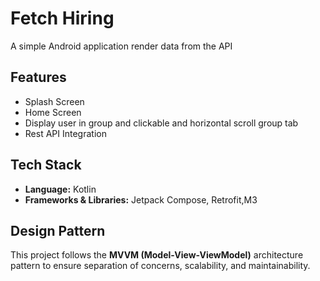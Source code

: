 # Fetch Hiring 
A simple Android application render data from the API 

## Features
- Splash Screen
- Home Screen 
- Display user in group and clickable and horizontal scroll group tab 
- Rest API Integration 

## Tech Stack 
- **Language:** Kotlin
- **Frameworks & Libraries:** Jetpack Compose, Retrofit,M3

## Design Pattern
This project follows the **MVVM (Model-View-ViewModel)** architecture pattern to ensure separation of concerns, scalability, and maintainability.

